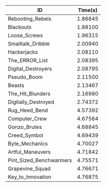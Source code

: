 |ID|Time(s)|
|-|-|
|Rebooting_Rebels|1.86845|
|Blackouts|1.88100|
|Loose_Screws|1.96315|
|Smalltalk_Dribble|2.00940|
|Hackerjacks|2.08110|
|The_ERROR_List|2.08395|
|Digital_Destroyers|2.08795|
|Pseudo_Boom|2.11500|
|Beasts|2.13467|
|The_Hit_Blunders|2.16980|
|Digitally_Destroyed|2.74372|
|Rug_Heed_Bend|4.57392|
|Computer_Crew|4.67564|
|Gonzo_Brutes|4.68845|
|Creed_Symbol|4.69439|
|Byte_Mechanics|4.70027|
|Artful_Maneuvers|4.71842|
|Pint_Sized_Benchwarmers|4.75571|
|Grapevine_Squad|4.76671|
|Key_to_Innovation|4.76875|
